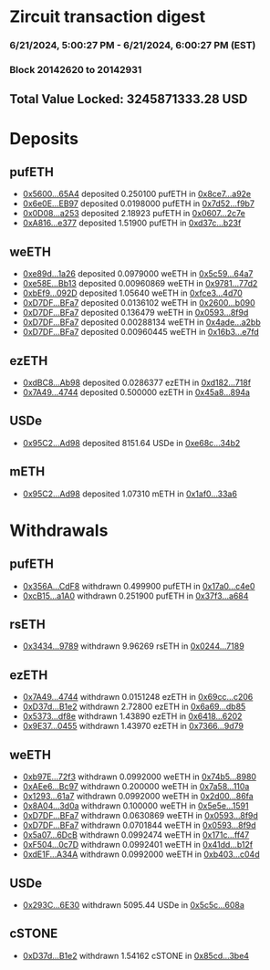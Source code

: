 # Zircuit transaction digest
### 6/21/2024, 5:00:27 PM - 6/21/2024, 6:00:27 PM (EST)
### Block 20142620 to 20142931

## Total Value Locked: 3245871333.28 USD

# Deposits
## pufETH
- [0x5600...65A4](https://etherscan.io/address/0x5600a1dd68c93436f3DA06e3F5900513096D65A4) deposited 0.250100 pufETH in [0x8ce7...a92e](https://etherscan.io/tx/0x5600a1dd68c93436f3DA06e3F5900513096D65A4)
- [0x6e0E...EB97](https://etherscan.io/address/0x6e0E002FbA8c06Fc895ADA43ee14F924f7B0EB97) deposited 0.0198000 pufETH in [0x7d52...f9b7](https://etherscan.io/tx/0x6e0E002FbA8c06Fc895ADA43ee14F924f7B0EB97)
- [0x0D08...a253](https://etherscan.io/address/0x0D08c7D3d00F5937a772893B90f75981aEbea253) deposited 2.18923 pufETH in [0x0607...2c7e](https://etherscan.io/tx/0x0D08c7D3d00F5937a772893B90f75981aEbea253)
- [0xA816...e377](https://etherscan.io/address/0xA8169bfFCFc29643781d5d2d0d10cC7fD66ae377) deposited 1.51900 pufETH in [0xd37c...b23f](https://etherscan.io/tx/0xA8169bfFCFc29643781d5d2d0d10cC7fD66ae377)
## weETH
- [0xe89d...1a26](https://etherscan.io/address/0xe89d81a820cDf339934B8Db77129078017Bb1a26) deposited 0.0979000 weETH in [0x5c59...64a7](https://etherscan.io/tx/0xe89d81a820cDf339934B8Db77129078017Bb1a26)
- [0xe58E...Bb13](https://etherscan.io/address/0xe58EBC8dcC0295E0eB74E94663A9dba1BdEBBb13) deposited 0.00960869 weETH in [0x9781...77d2](https://etherscan.io/tx/0xe58EBC8dcC0295E0eB74E94663A9dba1BdEBBb13)
- [0xbEf9...092D](https://etherscan.io/address/0xbEf90E1da2Ee460b354CEaA78AbBd17569A5092D) deposited 1.05640 weETH in [0xfce3...4d70](https://etherscan.io/tx/0xbEf90E1da2Ee460b354CEaA78AbBd17569A5092D)
- [0xD7DF...BFa7](https://etherscan.io/address/0xD7DF7E085214743530afF339aFC420c7c720BFa7) deposited 0.0136102 weETH in [0x2600...b090](https://etherscan.io/tx/0xD7DF7E085214743530afF339aFC420c7c720BFa7)
- [0xD7DF...BFa7](https://etherscan.io/address/0xD7DF7E085214743530afF339aFC420c7c720BFa7) deposited 0.136479 weETH in [0x0593...8f9d](https://etherscan.io/tx/0xD7DF7E085214743530afF339aFC420c7c720BFa7)
- [0xD7DF...BFa7](https://etherscan.io/address/0xD7DF7E085214743530afF339aFC420c7c720BFa7) deposited 0.00288134 weETH in [0x4ade...a2bb](https://etherscan.io/tx/0xD7DF7E085214743530afF339aFC420c7c720BFa7)
- [0xD7DF...BFa7](https://etherscan.io/address/0xD7DF7E085214743530afF339aFC420c7c720BFa7) deposited 0.00960445 weETH in [0x16b3...e7fd](https://etherscan.io/tx/0xD7DF7E085214743530afF339aFC420c7c720BFa7)
## ezETH
- [0xdBC8...Ab98](https://etherscan.io/address/0xdBC84F810FcA36a1920a339B030Ca6ab9008Ab98) deposited 0.0286377 ezETH in [0xd182...718f](https://etherscan.io/tx/0xdBC84F810FcA36a1920a339B030Ca6ab9008Ab98)
- [0x7A49...4744](https://etherscan.io/address/0x7A493Be5c2ce014cD049Bf178a1ac0Db1B434744) deposited 0.500000 ezETH in [0x45a8...894a](https://etherscan.io/tx/0x7A493Be5c2ce014cD049Bf178a1ac0Db1B434744)
## USDe
- [0x95C2...Ad98](https://etherscan.io/address/0x95C2ec97903c993EFBe4630F1535282A12fEAd98) deposited 8151.64 USDe in [0xe68c...34b2](https://etherscan.io/tx/0x95C2ec97903c993EFBe4630F1535282A12fEAd98)
## mETH
- [0x95C2...Ad98](https://etherscan.io/address/0x95C2ec97903c993EFBe4630F1535282A12fEAd98) deposited 1.07310 mETH in [0x1af0...33a6](https://etherscan.io/tx/0x95C2ec97903c993EFBe4630F1535282A12fEAd98)
# Withdrawals
## pufETH
- [0x356A...CdF8](https://etherscan.io/address/0x356A59b6169A124796e88cEA8E33D1e95C76CdF8) withdrawn 0.499900 pufETH in [0x17a0...c4e0](https://etherscan.io/tx/0x356A59b6169A124796e88cEA8E33D1e95C76CdF8)
- [0xcB15...a1A0](https://etherscan.io/address/0xcB15649D7B7a1eb01fb1ACD14809de6cF82Aa1A0) withdrawn 0.251900 pufETH in [0x37f3...a684](https://etherscan.io/tx/0xcB15649D7B7a1eb01fb1ACD14809de6cF82Aa1A0)
## rsETH
- [0x3434...9789](https://etherscan.io/address/0x34349c5569e7B846c3558961552D2202760A9789) withdrawn 9.96269 rsETH in [0x0244...7189](https://etherscan.io/tx/0x34349c5569e7B846c3558961552D2202760A9789)
## ezETH
- [0x7A49...4744](https://etherscan.io/address/0x7A493Be5c2ce014cD049Bf178a1ac0Db1B434744) withdrawn 0.0151248 ezETH in [0x69cc...c206](https://etherscan.io/tx/0x7A493Be5c2ce014cD049Bf178a1ac0Db1B434744)
- [0xD37d...B1e2](https://etherscan.io/address/0xD37d3e3Dc8c50479C71671be52658C69Ad23B1e2) withdrawn 2.72800 ezETH in [0x6a69...db85](https://etherscan.io/tx/0xD37d3e3Dc8c50479C71671be52658C69Ad23B1e2)
- [0x5373...df8e](https://etherscan.io/address/0x5373944B2504e3F8B347390D7b69C670C3E6df8e) withdrawn 1.43890 ezETH in [0x6418...6202](https://etherscan.io/tx/0x5373944B2504e3F8B347390D7b69C670C3E6df8e)
- [0x9E37...0455](https://etherscan.io/address/0x9E3765006a233ec03fD2a145C5408AbE79A30455) withdrawn 1.43970 ezETH in [0x7366...9d79](https://etherscan.io/tx/0x9E3765006a233ec03fD2a145C5408AbE79A30455)
## weETH
- [0xb97E...72f3](https://etherscan.io/address/0xb97Ea41b493316935A20F959f9c4f9cC648472f3) withdrawn 0.0992000 weETH in [0x74b5...8980](https://etherscan.io/tx/0xb97Ea41b493316935A20F959f9c4f9cC648472f3)
- [0xAEe6...Bc97](https://etherscan.io/address/0xAEe6BDD7D03120281564C809CC373e1Bd6F5Bc97) withdrawn 0.200000 weETH in [0x7a58...110a](https://etherscan.io/tx/0xAEe6BDD7D03120281564C809CC373e1Bd6F5Bc97)
- [0x1293...61a7](https://etherscan.io/address/0x1293A5C33bBE3A2f0e2ba0F92E9C81fAEBf261a7) withdrawn 0.0992000 weETH in [0x2d00...86fa](https://etherscan.io/tx/0x1293A5C33bBE3A2f0e2ba0F92E9C81fAEBf261a7)
- [0x8A04...3d0a](https://etherscan.io/address/0x8A04eC68BAA1ea09e4d32A9dd45F164d3B623d0a) withdrawn 0.100000 weETH in [0x5e5e...1591](https://etherscan.io/tx/0x8A04eC68BAA1ea09e4d32A9dd45F164d3B623d0a)
- [0xD7DF...BFa7](https://etherscan.io/address/0xD7DF7E085214743530afF339aFC420c7c720BFa7) withdrawn 0.0630869 weETH in [0x0593...8f9d](https://etherscan.io/tx/0xD7DF7E085214743530afF339aFC420c7c720BFa7)
- [0xD7DF...BFa7](https://etherscan.io/address/0xD7DF7E085214743530afF339aFC420c7c720BFa7) withdrawn 0.0701844 weETH in [0x0593...8f9d](https://etherscan.io/tx/0xD7DF7E085214743530afF339aFC420c7c720BFa7)
- [0x5a07...6DcB](https://etherscan.io/address/0x5a072A77686b04C4F710fc9e7C561D948F7d6DcB) withdrawn 0.0992474 weETH in [0x171c...ff47](https://etherscan.io/tx/0x5a072A77686b04C4F710fc9e7C561D948F7d6DcB)
- [0xF504...0c7D](https://etherscan.io/address/0xF5047e8e381Ce76B81b7E0D16A027D1D59D10c7D) withdrawn 0.0992401 weETH in [0x41dd...b12f](https://etherscan.io/tx/0xF5047e8e381Ce76B81b7E0D16A027D1D59D10c7D)
- [0xdE1F...A34A](https://etherscan.io/address/0xdE1F83e35F2922A87e4a54DC77e76C6FDdc5A34A) withdrawn 0.0992000 weETH in [0xb403...c04d](https://etherscan.io/tx/0xdE1F83e35F2922A87e4a54DC77e76C6FDdc5A34A)
## USDe
- [0x293C...6E30](https://etherscan.io/address/0x293C6937D8D82e05B01335F7B33FBA0c8e256E30) withdrawn 5095.44 USDe in [0x5c5c...608a](https://etherscan.io/tx/0x293C6937D8D82e05B01335F7B33FBA0c8e256E30)
## cSTONE
- [0xD37d...B1e2](https://etherscan.io/address/0xD37d3e3Dc8c50479C71671be52658C69Ad23B1e2) withdrawn 1.54162 cSTONE in [0x85cd...3be4](https://etherscan.io/tx/0xD37d3e3Dc8c50479C71671be52658C69Ad23B1e2)
